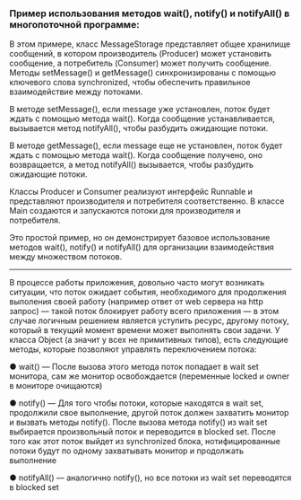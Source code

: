 ### Пример использования методов wait(), notify() и notifyAll() в многопоточной программе:

В этом примере, класс MessageStorage представляет общее хранилище сообщений, в котором производитель (Producer) может установить сообщение, а потребитель (Consumer) может получить сообщение. Методы setMessage() и getMessage() синхронизированы с помощью ключевого слова synchronized, чтобы обеспечить правильное взаимодействие между потоками.

В методе setMessage(), если message уже установлен, поток будет ждать с помощью метода wait(). Когда сообщение устанавливается, вызывается метод notifyAll(), чтобы разбудить ожидающие потоки.

В методе getMessage(), если message еще не установлен, поток будет ждать с помощью метода wait(). Когда сообщение получено, оно возвращается, а метод notifyAll() вызывается, чтобы разбудить ожидающие потоки.

Классы Producer и Consumer реализуют интерфейс Runnable и представляют производителя и потребителя соответственно. В классе Main создаются и запускаются потоки для производителя и потребителя.

Это простой пример, но он демонстрирует базовое использование методов wait(), notify() и notifyAll() для организации взаимодействия между множеством потоков.

***

В процессе работы приложения,
довольно часто могут возникать ситуации, что поток ожидает события,
необходимого для продолжения выполения своей работу (например ответ от web
сервера на http запрос) — такой поток блокирует работу всего приложения — в этом
случае логичным решением является уступить ресурс, другому потоку, который в
текущий момент времени может выполнять свои задачи. У класса Object (а значит у
всех не примитивных типов), есть следующие методы, которые позволяют
управлять переключением потока:

● wait() — После вызова этого метода поток попадает в wait set монитора, сам
же монитор освобождается (переменные locked и owner в мониторе
очищаются)

● notify() — Для того чтобы потоки, которые находятся в wait set, продолжили
свое выполнение, другой поток должен захватить монитор и вызвать методы
notify(). После вызова метода notify() из wait set выбирается произвольный
поток и переводится в blocked set. После того как этот поток выйдет из
synchronized блока, нотифицированные потоки будут по одному захватывать
монитор и продолжать выполнение

● notifyAll() — аналогично notify(), но все потоки из wait set переводятся в
blocked set
